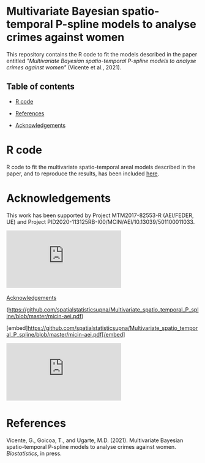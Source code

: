 # Multivariate Bayesian spatio-temporal P-spline models to analyse crimes against women 
This repository contains the R code to fit the models described in the paper entitled _"Multivariate Bayesian spatio-temporal P-spline models to analyse crimes against women"_ (Vicente et al., 2021).


## Table of contents
- [R code](#R-code)

- [References](#References)

- [Acknowledgements](#Acknowledgements)


# R code
R code to fit the multivariate spatio-temporal areal models described in the paper, and to reproduce the results, has been included [here](https://github.com/spatialstatisticsupna/Multivariate_spatio_temporal_P_spline/blob/master/R/).


# Acknowledgements
This work has been supported by Project MTM2017-82553-R (AEI/FEDER, UE) and Project PID2020-113125RB-I00/MCIN/AEI/10.13039/501100011033.


<embed src="https://github.com/spatialstatisticsupna/Multivariate_spatio_temporal_P_spline/blob/master/micin-aei.pdf" type="application/pdf" />

<object data="https://github.com/spatialstatisticsupna/Multivariate_spatio_temporal_P_spline/blob/master/micin-aei.pdf" width="10" height="10" type='application/pdf'></object>

[Acknowledgements](https://github.com/spatialstatisticsupna/Multivariate_spatio_temporal_P_spline/blob/master/micin-aei.pdf) 

(https://github.com/spatialstatisticsupna/Multivariate_spatio_temporal_P_spline/blob/master/micin-aei.pdf) 

[embed]https://github.com/spatialstatisticsupna/Multivariate_spatio_temporal_P_spline/blob/master/micin-aei.pdf[/embed] 

 ![npm package](https://github.com/spatialstatisticsupna/Multivariate_spatio_temporal_P_spline/blob/master/micin-aei.pdf)


# References
Vicente, G., Goicoa, T., and Ugarte, M.D. (2021). Multivariate Bayesian spatio-temporal P-spline models to analyse crimes against women. _Biostatistics_, in press.
  